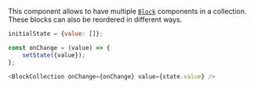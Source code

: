 This component allows to have multiple [`Block`](#block) components in a collection. These blocks can also be reordered
in different ways.

```javascript
initialState = {value: []};

const onChange = (value) => {
    setState({value});
};

<BlockCollection onChange={onChange} value={state.value} />
```
